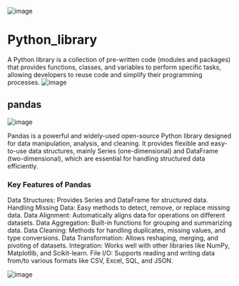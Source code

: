 ![image](https://github.com/user-attachments/assets/c181968d-dca0-4010-94a0-ec032eb82196)



# Python_library
A Python library is a collection of pre-written code (modules and packages) that provides functions, classes, and variables to perform specific tasks, allowing developers to reuse code and simplify their programming processes.
![image](https://github.com/user-attachments/assets/9cff51c4-f1b2-4f40-8d07-32b4a9d9d877)
## pandas 
![image](https://github.com/user-attachments/assets/177ae61f-d113-4dc0-be72-5b423efa8070)

Pandas is a powerful and widely-used open-source Python library designed for data manipulation, analysis, and cleaning.
It provides flexible and easy-to-use data structures, mainly Series (one-dimensional) and DataFrame (two-dimensional),
which are essential for handling structured data efficiently.

### Key Features of Pandas
Data Structures: Provides Series and DataFrame for structured data.
Handling Missing Data: Easy methods to detect, remove, or replace missing data.
Data Alignment: Automatically aligns data for operations on different datasets.
Data Aggregation: Built-in functions for grouping and summarizing data.
Data Cleaning: Methods for handling duplicates, missing values, and type conversions.
Data Transformation: Allows reshaping, merging, and pivoting of datasets.
Integration: Works well with other libraries like NumPy, Matplotlib, and Scikit-learn.
File I/O: Supports reading and writing data from/to various formats like CSV, Excel, SQL, and JSON.












![image](https://github.com/user-attachments/assets/d76d60f3-e8ff-4569-9f0b-4a1a32048cd5)
